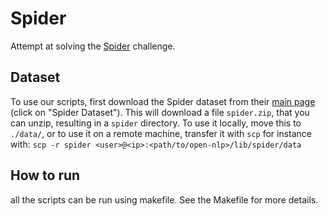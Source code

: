 # Spider

Attempt at solving the [Spider](https://yale-lily.github.io/spider) challenge.

## Dataset

To use our scripts, first download the Spider dataset from their
[main page](https://yale-lily.github.io/spider) (click on "Spider Dataset"). This will download a
file `spider.zip`, that you can unzip, resulting in a `spider` directory. To use it locally, move
this to `./data/`, or to use it on a remote machine, transfer it with `scp` for instance with:
`scp -r spider <user>@<ip>:<path/to/open-nlp>/lib/spider/data`

## How to run

all the scripts can be run using makefile. See the Makefile for more details.

